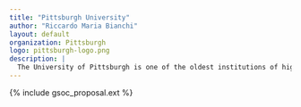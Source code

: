 ```yaml
---
title: "Pittsburgh University"
author: "Riccardo Maria Bianchi"
layout: default
organization: Pittsburgh
logo: pittsburgh-logo.png
description: |
  The University of Pittsburgh is one of the oldest institutions of higher education in the United States.
---
```


{% include gsoc_proposal.ext %}
